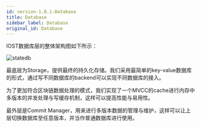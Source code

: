 ```yaml
---
id: version-1.0.1-Database
title: Database
sidebar_label: Database
original_id: Database
---
```


IOST数据库层的整体架构图如下所示：

![statedb](assets/2-intro-of-iost/Database/statedb.png)

最底层为Storage，提供最终的持久化存储。我们采用最简单的key-value数据库的形式，通过写不同数据库的backend可以实现不同数据库的接入。

为了更加符合区块链数据处理的模式，我们实现了一个MVCC的cache进行内存中多版本的并发处理与写缓存机制，这样可以提高性能与易用性。

最外层是Commit Manager，用来进行多版本数据的管理与维护，这样可以让上层切换数据库至任意版本，并当作普通数据库进行使用。
